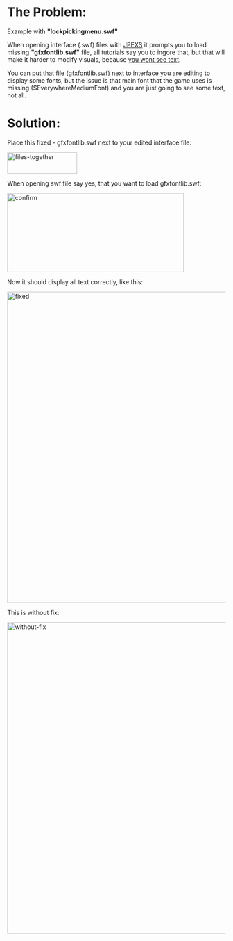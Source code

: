 # The Problem:

Example with __"lockpickingmenu.swf"__
 
  When opening interface (.swf) files with [JPEXS](https://github.com/jindrapetrik/jpexs-decompiler)
it prompts you to load missing __"gfxfontlib.swf"__ file,
all tutorials say you to ingore that, but that will make it harder to modify visuals,
because <ins>you wont see text</ins>.
 
You can put that file (gfxfontlib.swf) next to interface you are editing to display some fonts, 
but the issue is that main font that the game uses is missing ($EverywhereMediumFont)
and you are just going to see some text, not all.
 
# Solution:

Place this fixed - gfxfontlib.swf
next to your edited interface file:

<img width="161" height="49" alt="files-together" src="https://github.com/user-attachments/assets/3bbc2e4f-cc96-4ee8-9a92-812a6912d6b6" />
 
 
When opening swf file say yes, that you want to load gfxfontlib.swf:

<img width="407" height="182" alt="confirm" src="https://github.com/user-attachments/assets/368935b5-8ece-471c-8e1c-57be4d5a5a4a" />
 
 
Now it should display all text correctly, like this:

<img width="1274" height="716" alt="fixed" src="https://github.com/user-attachments/assets/cef35838-074f-4cd7-8539-fea37f342433" />
 
 
This is without fix:

<img width="1274" height="717" alt="without-fix" src="https://github.com/user-attachments/assets/aec443b3-867b-4f3f-bff5-601fffdd75ef" />
